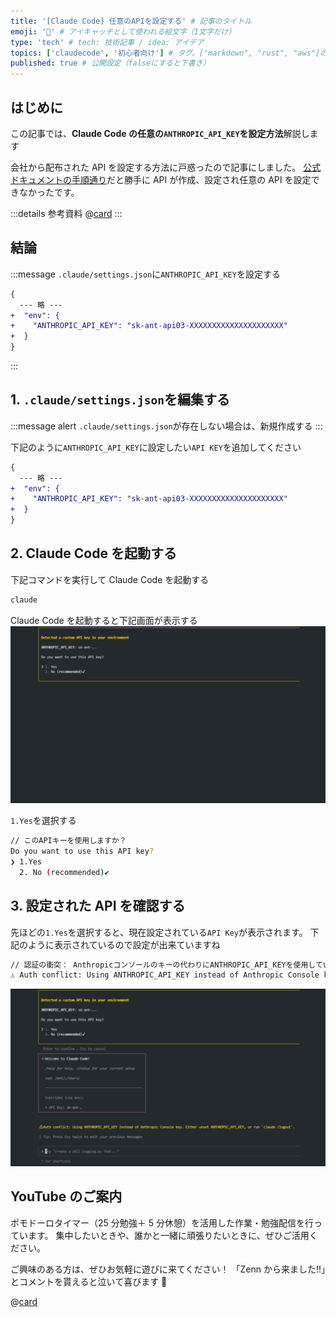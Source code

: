 ```yaml
---
title: '[Claude Code] 任意のAPIを設定する' # 記事のタイトル
emoji: '🧠' # アイキャッチとして使われる絵文字（1文字だけ）
type: 'tech' # tech: 技術記事 / idea: アイデア
topics: ['claudecode', '初心者向け'] # タグ。["markdown", "rust", "aws"]のように指定する
published: true # 公開設定（falseにすると下書き）
---
```


## はじめに

この記事では、**Claude Code の任意の`ANTHROPIC_API_KEY`を設定方法**解説します

会社から配布された API を設定する方法に戸惑ったので記事にしました。
[公式ドキュメントの手順通り](https://docs.anthropic.com/ja/docs/claude-code/setup#%E3%82%A4%E3%83%B3%E3%82%B9%E3%83%88%E3%83%BC%E3%83%AB%E3%81%A8%E8%AA%8D%E8%A8%BC)だと勝手に API が作成、設定され任意の API を設定できなかったです。

:::details 参考資料
@[card](https://docs.anthropic.com/ja/docs/claude-code/settings#%E8%A8%AD%E5%AE%9A%E3%83%95%E3%82%A1%E3%82%A4%E3%83%AB)
:::

## 結論

:::message
`.claude/settings.json`に`ANTHROPIC_API_KEY`を設定する

```diff json: .claude/settings.json
{
  --- 略 ---
+  "env": {
+    "ANTHROPIC_API_KEY": "sk-ant-api03-XXXXXXXXXXXXXXXXXXXXX"
+  }
}
```

:::

## 1. `.claude/settings.json`を編集する

:::message alert
`.claude/settings.json`が存在しない場合は、新規作成する
:::

下記のように`ANTHROPIC_API_KEY`に設定したい`API KEY`を追加してください

```diff json: .claude/settings.json
{
  --- 略 ---
+  "env": {
+    "ANTHROPIC_API_KEY": "sk-ant-api03-XXXXXXXXXXXXXXXXXXXXX"
+  }
}
```

## 2. Claude Code を起動する

下記コマンドを実行して Claude Code を起動する

```bash
claude
```

Claude Code を起動すると下記画面が表示する
![step1](/images/articles/claude-code-api-setting/step1.png)

`1.Yes`を選択する

```bash
// このAPIキーを使用しますか？
Do you want to use this API key?
❯ 1.Yes
  2. No (recommended)✔
```

## 3. 設定された API を確認する

先ほどの`1.Yes`を選択すると、現在設定されている`API Key`が表示されます。
下記のように表示されているので設定が出来ていますね

```bash
// 認証の衝突： Anthropicコンソールのキーの代わりにANTHROPIC_API_KEYを使用しています。
⚠ Auth conflict: Using ANTHROPIC_API_KEY instead of Anthropic Console key.
```

![step2](/images/articles/claude-code-api-setting/step2.png)

## YouTube のご案内

ポモドーロタイマー（25 分勉強＋ 5 分休憩）を活用した作業・勉強配信を行っています。
集中したいときや、誰かと一緒に頑張りたいときに、ぜひご活用ください。

ご興味のある方は、ぜひお気軽に遊びに来てください！
「Zenn から来ました!!」とコメントを貰えると泣いて喜びます 🤣

@[card](https://www.youtube.com/@aew2sbee)
